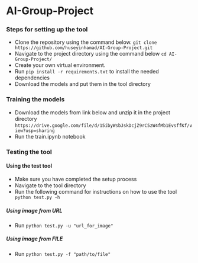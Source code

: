 # AI-Group-Project

### Steps for setting up the tool
- Clone the repository using the command below.
  `git clone https://github.com/huseyinhamad/AI-Group-Project.git`
- Navigate to the project directory using the command below
  `cd AI-Group-Project/`
- Create your own virtual environment.
- Run `pip install -r requirements.txt` to install the needed dependencies
- Download the models and put them in the tool directory

### Training the models
- Download the models from link below and unzip it in the project directory   
  `https://drive.google.com/file/d/15ibyWsbJskDcjZ9rC5zW4fMb1EvsffKf/view?usp=sharing`
- Run the train.ipynb notebook 
### Testing the tool
#### Using the test tool
- Make sure you have completed the setup process
- Navigate to the tool directory
- Run the following command for instructions on how to use the tool
  ` python test.py -h`
##### Using image from URL
- Run
  `python test.py -u "url_for_image"`
##### Using image from FILE
- Run
   `python test.py -f "path/to/file"`
   
